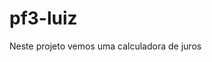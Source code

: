 # pf3-luiz

Neste projeto vemos uma calculadora de juros


<a href="https://luiz-mello.github.io/Calculadora-de-imc/">
